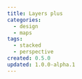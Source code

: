 ```yaml
---
title: Layers plus
categories:
  - design
  - maps
tags:
  - stacked
  - perspective
created: 0.5.0
updated: 1.0.0-alpha.1
---
```


